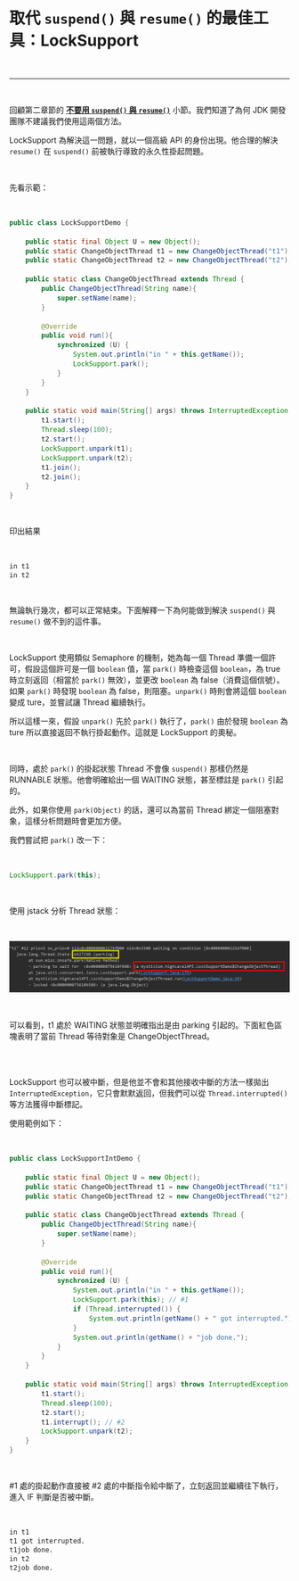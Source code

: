 # 取代 `suspend()` 與 `resume()` 的最佳工具：LockSupport

<br>

-------

<br>

回顧第二章節的 __[不要用 `suspend()` 與 `resume()`](https://github.com/Johnny1110/Java-multi-thread-mysticism/blob/main/note/likelyToBeIgnore/suspendAndResume.md)__ 小節。我們知道了為何 JDK 開發團隊不建議我們使用這兩個方法。

LockSupport 為解決這一問題，就以一個高級 API 的身份出現。他合理的解決 `resume()` 在 `suspend()` 前被執行導致的永久性掛起問題。

<br>

先看示範：

<br>

```java
public class LockSupportDemo {

    public static final Object U = new Object();
    public static ChangeObjectThread t1 = new ChangeObjectThread("t1");
    public static ChangeObjectThread t2 = new ChangeObjectThread("t2");

    public static class ChangeObjectThread extends Thread {
        public ChangeObjectThread(String name){
            super.setName(name);
        }

        @Override
        public void run(){
            synchronized (U) {
                System.out.println("in " + this.getName());
                LockSupport.park();
            }
        }
    }

    public static void main(String[] args) throws InterruptedException {
        t1.start();
        Thread.sleep(100);
        t2.start();
        LockSupport.unpark(t1);
        LockSupport.unpark(t2);
        t1.join();
        t2.join();
    }
}
```

<br>

印出結果

<br>

```
in t1
in t2
```

<br>

無論執行幾次，都可以正常結束。下面解釋一下為何能做到解決 `suspend()` 與 `resume()` 做不到的這件事。

<br>

LockSupport 使用類似 Semaphore 的機制，她為每一個 Thread 準備一個許可，假設這個許可是一個 `boolean` 值，當 `park()` 時檢查這個 `boolean`，為 true 時立刻返回（相當於 `park()` 無效），並更改 `boolean` 為 false（消費這個信號）。如果 `park()` 時發現 `boolean` 為 false，則阻塞。`unpark()` 時則會將這個 `boolean` 變成 ture，並嘗試讓 Thread 繼續執行。

所以這樣一來，假設 `unpark()` 先於 `park()` 執行了，`park()` 由於發現 `boolean` 為 ture 所以直接返回不執行掛起動作。這就是 LockSupport 的奧秘。

<br>

同時，處於 `park()` 的掛起狀態 Thread 不會像 `suspend()` 那樣仍然是 RUNNABLE 狀態。他會明確給出一個 WAITING 狀態，甚至標註是 `park()` 引起的。

此外，如果你使用 `park(Object)` 的話，還可以為當前 Thread 綁定一個阻塞對象，這樣分析問題時會更加方便。

我們嘗試把 `park()` 改一下：

<br>

```java
LockSupport.park(this);
```

<br>

使用 jstack 分析 Thread 狀態：

<br>

![7](../imgs/7.jpg)

<br>

可以看到，t1 處於 WAITING 狀態並明確指出是由 parking 引起的。下面紅色區塊表明了當前 Thread 等待對象是 ChangeObjectThread。

<br>
<br>

LockSupport 也可以被中斷，但是他並不會和其他接收中斷的方法一樣拋出 `InterruptedException`，它只會默默返回，但我們可以從 `Thread.interrupted()` 等方法獲得中斷標記。

使用範例如下：

<br>

```java
public class LockSupportIntDemo {

    public static final Object U = new Object();
    public static ChangeObjectThread t1 = new ChangeObjectThread("t1");
    public static ChangeObjectThread t2 = new ChangeObjectThread("t2");

    public static class ChangeObjectThread extends Thread {
        public ChangeObjectThread(String name){
            super.setName(name);
        }

        @Override
        public void run(){
            synchronized (U) {
                System.out.println("in " + this.getName());
                LockSupport.park(this); // #1
                if (Thread.interrupted()) {
                    System.out.println(getName() + " got interrupted.");
                }
                System.out.println(getName() + "job done.");
            }
        }
    }

    public static void main(String[] args) throws InterruptedException {
        t1.start();
        Thread.sleep(100);
        t2.start();
        t1.interrupt(); // #2
        LockSupport.unpark(t2);
    }
}
```

<br>

#1 處的掛起動作直接被 #2 處的中斷指令給中斷了，立刻返回並繼續往下執行，進入 IF 判斷是否被中斷。

<br>

```
in t1
t1 got interrupted.
t1job done.
in t2
t2job done.
```